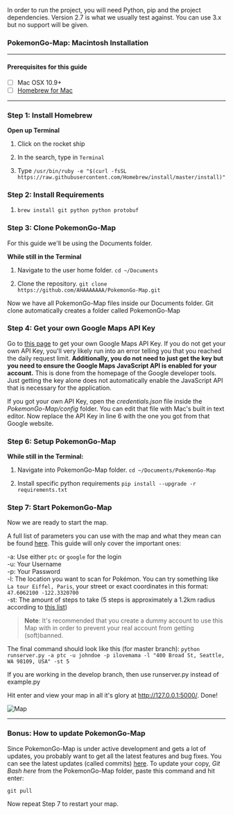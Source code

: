 In order to run the project, you will need Python, pip and the project dependencies.
Version 2.7 is what we usually test against. You can use 3.x but no support will be given. 

### PokemonGo-Map: Macintosh Installation

---

#### Prerequisites for this guide
- [ ] Mac OSX 10.9+
- [ ] [Homebrew for Mac](http://brew.sh/)

---

### Step 1: Install Homebrew

**Open up Terminal**

1. Click on the rocket ship 

2. In the search, type in `Terminal`

3. Type `/usr/bin/ruby -e "$(curl -fsSL https://raw.githubusercontent.com/Homebrew/install/master/install)"
`

### Step 2: Install Requirements

1. `brew install git python python protobuf`

### Step 3: Clone PokemonGo-Map

For this guide we'll be using the Documents folder.

**While still in the Terminal**

1. Navigate to the user home folder. `cd ~/Documents`

2. Clone the repository. `git clone https://github.com/AHAAAAAAA/PokemonGo-Map.git`

Now we have all PokemonGo-Map files inside our Documents folder. Git clone automatically creates a folder called PokemonGo-Map

### Step 4: Get your own Google Maps API Key

Go to [this page](https://console.developers.google.com/flows/enableapi?apiid=maps_backend,geocoding_backend,directions_backend,distance_matrix_backend,elevation_backend,places_backend&keyType=CLIENT_SIDE&reusekey=true) to get your own Google Maps API Key. If you do not get your own API Key, you'll very likely run into an error telling you that you reached the daily request limit. **Additionally, you do not need to just get the key but you need to ensure the Google Maps JavaScript API is enabled for your account.** This is done from the homepage of the Google developer tools. Just getting the key alone does not automatically enable the JavaScript API that is necessary for the application.

If you got your own API Key, open the *credentials.json* file inside the *PokemonGo-Map/config* folder. You can edit that file with Mac's built in text editor. Now replace the API Key in line 6 with the one you got from that Google website.

### Step 6: Setup PokemonGo-Map

**While still in the Terminal:**

1. Navigate into PokemonGo-Map folder. `cd ~/Documents/PokemonGo-Map`

2. Install specific python requirements `pip install --upgrade -r requirements.txt`

### Step 7: Start PokemonGo-Map

Now we are ready to start the map.

A full list of parameters you can use with the map and what they mean can be found [here](https://github.com/AHAAAAAAA/PokemonGo-Map#usage). This guide will only cover the important ones:

-a: Use either `ptc` or `google` for the login  
-u: Your Username  
-p: Your Password  
-l: The location you want to scan for Pokémon. You can try something like `La tour Eiffel, Paris`, your street or exact coordinates in this format: `47.6062100 -122.3320700`  
-st: The amount of steps to take (5 steps is approximately a 1.2km radius according to [this list](https://github.com/AHAAAAAAA/PokemonGo-Map#usage))  

> **Note**: It's recommended that you create a dummy account to use this Map with in order to prevent your real account from getting (soft)banned.

The final command should look like this (for master branch):
`python runserver.py -a ptc -u johndoe -p ilovemama -l "400 Broad St, Seattle, WA 98109, USA" -st 5`

If you are working in the develop branch, then use runserver.py instead of example.py


Hit enter and view your map in all it's glory at http://127.0.0.1:5000/. Done!

![Map](http://i.imgur.com/EBkRhvZ.png)

---

### Bonus: How to update PokemonGo-Map
Since PokemonGo-Map is under active development and gets a lot of updates, you probably want to get all the latest features and bug fixes. You can see the latest updates (called commits) [here](https://github.com/AHAAAAAAA/PokemonGo-Map/commits/master). To update your copy, *Git Bash here* from the PokemonGo-Map folder, paste this command and hit enter:

`git pull`

Now repeat Step 7 to restart your map.